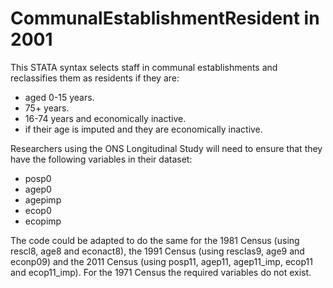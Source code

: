 # CommunalEstablishmentResident in 2001
This STATA syntax selects staff in communal establishments and reclassifies them as residents if they are:
- aged 0-15 years.
- 75+ years.
- 16-74 years and economically inactive.
- if their age is imputed and they are economically inactive.

Researchers using the ONS Longitudinal Study will need to ensure that they have the following variables in their dataset:
- posp0
- agep0
- agepimp
- ecop0
- ecopimp

The code could be adapted to do the same for the 1981 Census (using rescl8, age8 and econact8), the 1991 Census (using resclas9, age9 and econp09) and the 2011 Census (using posp11, agep11, agep11_imp, ecop11 and ecop11_imp).
For the 1971 Census the required variables do not exist.
